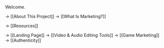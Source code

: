 Welcome.

-> [[About This Project]]
-> [[What Is Marketing?]]

-> [[Resources]]

-> [[Landing Page]]
-> [[Video & Audio Editing Tools]]
-> [[Game Marketing]]
-> [[Authenticity]]